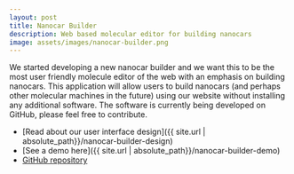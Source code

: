 ```yaml
---
layout: post
title: Nanocar Builder
description: Web based molecular editor for building nanocars
image: assets/images/nanocar-builder.png
---
```


We started developing a new nanocar builder and we want this to be the most user friendly molecule editor of the web with an emphasis on building nanocars. This application will allow users to build nanocars (and perhaps other molecular machines in the future) using our website without installing any additional software. The software is currently being developed on GitHub, please feel free to contribute.
- [Read about our user interface design]({{ site.url | absolute_path}}/nanocar-builder-design)
- [See a demo here]({{ site.url | absolute_path}}/nanocar-builder-demo)
- [GitHub repository](https://github.com/formulanano/nanocar-builder-web)
